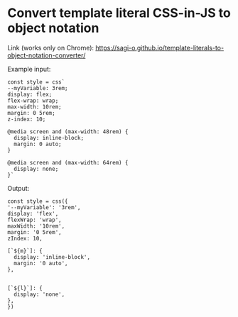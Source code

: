 # Convert template literal CSS-in-JS to object notation

Link (works only on Chrome): https://sagi-o.github.io/template-literals-to-object-notation-converter/

Example input:

```
const style = css`
--myVariable: 3rem;
display: flex;
flex-wrap: wrap;
max-width: 10rem;
margin: 0 5rem;
z-index: 10;

@media screen and (max-width: 48rem) {
  display: inline-block;
  margin: 0 auto;
}

@media screen and (max-width: 64rem) {
  display: none;
}`
```

Output:

```
const style = css({
'--myVariable': '3rem',
display: 'flex',
flexWrap: 'wrap',
maxWidth: '10rem',
margin: '0 5rem',
zIndex: 10,

[`${m}`]: {
  display: 'inline-block',
  margin: '0 auto',
},


[`${l}`]: {
  display: 'none',
},
})
```

